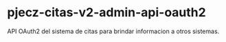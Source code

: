 # pjecz-citas-v2-admin-api-oauth2
API OAuth2 del sistema de citas para brindar informacion a otros sistemas.
